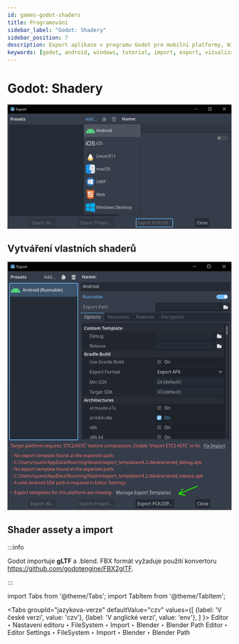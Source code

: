 ```yaml
---
id: games-godot-shaders
title: Programování
sidebar_label: "Godot: Shadery"
sidebar_position: 7
description: Export aplikace v programu Godot pro mobilní platformy, Windows a Linux
keywords: [godot, android, windows, tutorial, import, export, vizualizace, 3D, blender, blender3d, instalace, nastavení, digitální modelování]
---
```


# Godot: Shadery

![image](./images/godot-export.jpg)


## Vytváření vlastních shaderů

![image](./images/godot-export-android.jpg)

## Shader assety a import

:::info

Godot importuje **gLTF** a .blend. FBX formát vyžaduje použití konvertoru https://github.com/godotengine/FBX2glTF.

:::



import Tabs from '@theme/Tabs';
import TabItem from '@theme/TabItem';

<Tabs
  groupId="jazykova-verze"
  defaultValue="czv"
  values={[
    {label: 'V české verzi', value: 'czv'},
    {label: 'V anglické verzi', value: 'env'},
  ]
}>
<TabItem value="czv">Editor ‣ Nastavení editoru ‣ FileSystem ‣ Import ‣ Blender ‣ Blender Path</TabItem>
<TabItem value="env">Editor ‣ Editor Settings ‣ FileSystem ‣ Import ‣ Blender ‣ Blender Path</TabItem>
</Tabs>







